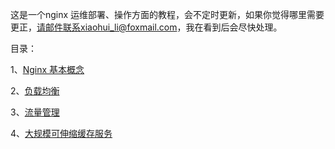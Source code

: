 这是一个nginx 运维部署、操作方面的教程，会不定时更新，如果你觉得哪里需要更正，请邮件联系xiaohui_li@foxmail.com，我在看到后会尽快处理。


目录：

1、[Nginx 基本概念](https://gitee.com/cnlxh/nginx-guide/blob/master/nginx-basic.md)

2、[负载均衡](https://gitee.com/cnlxh/nginx-guide/blob/master/High-Performance-Load-Balancing.md)

3、[流量管理](https://gitee.com/cnlxh/nginx-guide/blob/master/Traffic-Management.md)

4、[大规模可伸缩缓存服务](https://gitee.com/cnlxh/nginx-guide/blob/master/Massively-Scalable-Content-Caching.md)
